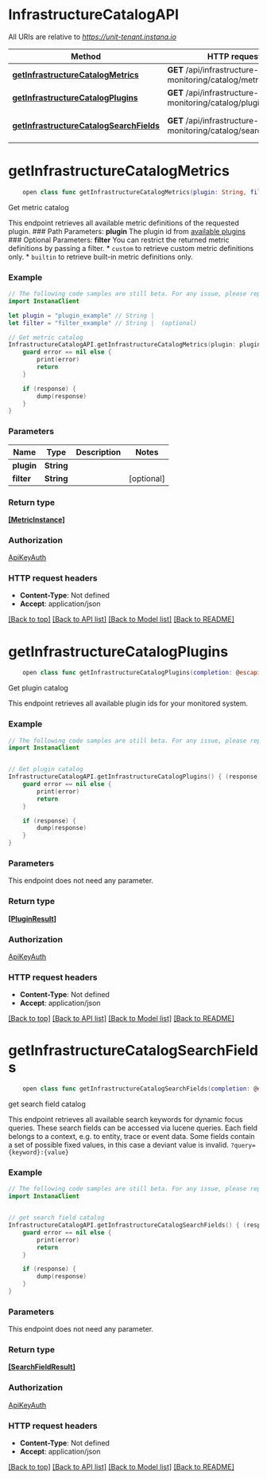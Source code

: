 # InfrastructureCatalogAPI

All URIs are relative to *https://unit-tenant.instana.io*

Method | HTTP request | Description
------------- | ------------- | -------------
[**getInfrastructureCatalogMetrics**](InfrastructureCatalogAPI.md#getinfrastructurecatalogmetrics) | **GET** /api/infrastructure-monitoring/catalog/metrics/{plugin} | Get metric catalog
[**getInfrastructureCatalogPlugins**](InfrastructureCatalogAPI.md#getinfrastructurecatalogplugins) | **GET** /api/infrastructure-monitoring/catalog/plugins | Get plugin catalog
[**getInfrastructureCatalogSearchFields**](InfrastructureCatalogAPI.md#getinfrastructurecatalogsearchfields) | **GET** /api/infrastructure-monitoring/catalog/search | get search field catalog


# **getInfrastructureCatalogMetrics**
```swift
    open class func getInfrastructureCatalogMetrics(plugin: String, filter: String? = nil, completion: @escaping (_ data: [MetricInstance]?, _ error: Error?) -> Void)
```

Get metric catalog

This endpoint retrieves all available metric definitions of the requested plugin.  ### Path Parameters:  **plugin** The plugin id from [available plugins](#operation/getInfrastructureCatalogPlugins)  ### Optional Parameters:  **filter** You can restrict the returned metric definitions by passing a filter.  * `custom` to retrieve custom metric definitions only. * `builtin` to retrieve built-in metric definitions only. 

### Example 
```swift
// The following code samples are still beta. For any issue, please report via http://github.com/OpenAPITools/openapi-generator/issues/new
import InstanaClient

let plugin = "plugin_example" // String | 
let filter = "filter_example" // String |  (optional)

// Get metric catalog
InfrastructureCatalogAPI.getInfrastructureCatalogMetrics(plugin: plugin, filter: filter) { (response, error) in
    guard error == nil else {
        print(error)
        return
    }

    if (response) {
        dump(response)
    }
}
```

### Parameters

Name | Type | Description  | Notes
------------- | ------------- | ------------- | -------------
 **plugin** | **String** |  | 
 **filter** | **String** |  | [optional] 

### Return type

[**[MetricInstance]**](MetricInstance.md)

### Authorization

[ApiKeyAuth](../README.md#ApiKeyAuth)

### HTTP request headers

 - **Content-Type**: Not defined
 - **Accept**: application/json

[[Back to top]](#) [[Back to API list]](../README.md#documentation-for-api-endpoints) [[Back to Model list]](../README.md#documentation-for-models) [[Back to README]](../README.md)

# **getInfrastructureCatalogPlugins**
```swift
    open class func getInfrastructureCatalogPlugins(completion: @escaping (_ data: [PluginResult]?, _ error: Error?) -> Void)
```

Get plugin catalog

This endpoint retrieves all available plugin ids for your monitored system. 

### Example 
```swift
// The following code samples are still beta. For any issue, please report via http://github.com/OpenAPITools/openapi-generator/issues/new
import InstanaClient


// Get plugin catalog
InfrastructureCatalogAPI.getInfrastructureCatalogPlugins() { (response, error) in
    guard error == nil else {
        print(error)
        return
    }

    if (response) {
        dump(response)
    }
}
```

### Parameters
This endpoint does not need any parameter.

### Return type

[**[PluginResult]**](PluginResult.md)

### Authorization

[ApiKeyAuth](../README.md#ApiKeyAuth)

### HTTP request headers

 - **Content-Type**: Not defined
 - **Accept**: application/json

[[Back to top]](#) [[Back to API list]](../README.md#documentation-for-api-endpoints) [[Back to Model list]](../README.md#documentation-for-models) [[Back to README]](../README.md)

# **getInfrastructureCatalogSearchFields**
```swift
    open class func getInfrastructureCatalogSearchFields(completion: @escaping (_ data: [SearchFieldResult]?, _ error: Error?) -> Void)
```

get search field catalog

This endpoint retrieves all available search keywords for dynamic focus queries.  These search fields can be accessed via lucene queries. Each field belongs to a context, e.g. to entity, trace or event data. Some fields contain a set of possible fixed values, in this case a deviant value is invalid.  ``` ?query={keyword}:{value} ``` 

### Example 
```swift
// The following code samples are still beta. For any issue, please report via http://github.com/OpenAPITools/openapi-generator/issues/new
import InstanaClient


// get search field catalog
InfrastructureCatalogAPI.getInfrastructureCatalogSearchFields() { (response, error) in
    guard error == nil else {
        print(error)
        return
    }

    if (response) {
        dump(response)
    }
}
```

### Parameters
This endpoint does not need any parameter.

### Return type

[**[SearchFieldResult]**](SearchFieldResult.md)

### Authorization

[ApiKeyAuth](../README.md#ApiKeyAuth)

### HTTP request headers

 - **Content-Type**: Not defined
 - **Accept**: application/json

[[Back to top]](#) [[Back to API list]](../README.md#documentation-for-api-endpoints) [[Back to Model list]](../README.md#documentation-for-models) [[Back to README]](../README.md)

